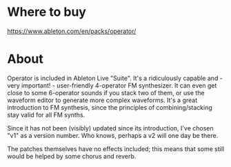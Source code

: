 # Where to buy

https://www.ableton.com/en/packs/operator/

# About

Operator is included in Ableton Live "Suite". It's a ridiculously capable and - very important! - user-friendly 4-operator FM synthesizer. It can even get close to some 6-operator sounds if you stack two of them, or use the waveform editor to generate more complex waveforms. It's a great introduction to FM synthesis, since the principles of combining/stacking stay valid for all FM synths.

Since it has not been (visibly) updated since its introduction, I've chosen "v1" as a version number. Who knows, perhaps a v2 will one day be there.

The patches themselves have no effects included; this means that some still would be helped by some chorus and reverb.